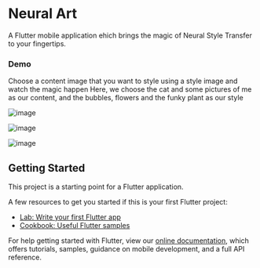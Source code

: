 # Neural Art

A Flutter mobile application ehich brings the magic of Neural Style Transfer to your fingertips.

### Demo
Choose a content image that you want to style using a style image and watch the magic happen
Here, we choose the cat and some pictures of me as our content, and the bubbles, flowers and the funky plant as our style

![image](https://user-images.githubusercontent.com/75247817/144189465-c8b792b0-3aa7-4b8d-9497-b421a38cc9e2.png)

![image](https://user-images.githubusercontent.com/75247817/144194464-3274256a-da39-4b8b-88c2-8fbd22b48497.png)

![image](https://user-images.githubusercontent.com/75247817/144194516-ab66b324-71d4-48a9-aa21-2bdc7fb897e0.png)

## Getting Started

This project is a starting point for a Flutter application.

A few resources to get you started if this is your first Flutter project:

- [Lab: Write your first Flutter app](https://flutter.dev/docs/get-started/codelab)
- [Cookbook: Useful Flutter samples](https://flutter.dev/docs/cookbook)

For help getting started with Flutter, view our
[online documentation](https://flutter.dev/docs), which offers tutorials,
samples, guidance on mobile development, and a full API reference.
